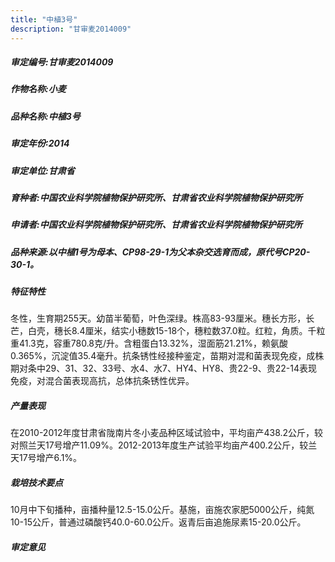 ```yaml
---
title: "中植3号"
description: "甘审麦2014009"
---
```

##### 审定编号:甘审麦2014009

##### 作物名称:小麦

##### 品种名称:中植3号

##### 审定年份:2014

##### 审定单位:甘肃省

##### 育种者:中国农业科学院植物保护研究所、甘肃省农业科学院植物保护研究所

##### 申请者:中国农业科学院植物保护研究所、甘肃省农业科学院植物保护研究所

##### 品种来源:以中植1号为母本、CP98-29-1为父本杂交选育而成，原代号CP20-30-1。

##### 特征特性
冬性，生育期255天。幼苗半葡萄，叶色深绿。株高83-93厘米。穗长方形，长芒，白壳，穗长8.4厘米，结实小穗数15-18个，穗粒数37.0粒。红粒，角质。千粒重41.3克，容重780.8克/升。含粗蛋白13.32%，湿面筋21.21%，赖氨酸0.365%，沉淀值35.4毫升。抗条锈性经接种鉴定，苗期对混和菌表现免疫，成株期对条中29、31、32、33号、水4、水7、HY4、HY8、贵22-9、贵22-14表现免疫，对混合菌表现高抗，总体抗条锈性优异。

##### 产量表现
在2010-2012年度甘肃省陇南片冬小麦品种区域试验中，平均亩产438.2公斤，较对照兰天17号增产11.09%。2012-2013年度生产试验平均亩产400.2公斤，较兰天17号增产6.1%。

##### 栽培技术要点
10月中下旬播种，亩播种量12.5-15.0公斤。基施，亩施农家肥5000公斤，纯氮10-15公斤，普通过磷酸钙40.0-60.0公斤。返青后亩追施尿素15-20.0公斤。

##### 审定意见

